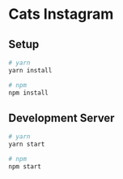 # Cats Instagram
## Setup

```bash
# yarn
yarn install

# npm
npm install

```

## Development Server


```bash
# yarn
yarn start

# npm
npm start
```
